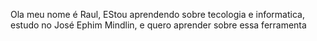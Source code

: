 Ola meu nome é Raul, EStou aprendendo sobre tecologia e informatica, estudo no José Ephim Mindlin, e quero aprender sobre essa ferramenta
